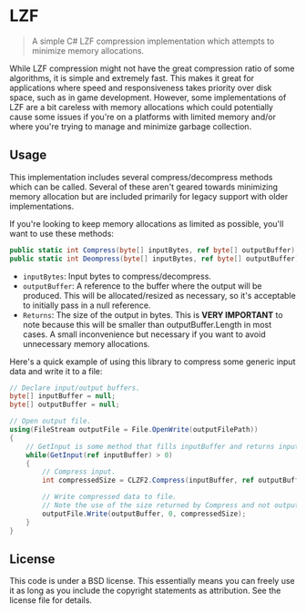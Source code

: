 # LZF
> A simple C# LZF compression implementation which attempts to minimize memory allocations.

While LZF compression might not have the great compression ratio of some algorithms, it is simple and extremely fast. This makes it great for applications where speed and responsiveness takes priority over disk space, such as in game development. However, some implementations of LZF are a bit careless with memory allocations which could potentially cause some issues if you're on a platforms with limited memory and/or where you're trying to manage and minimize garbage collection.

## Usage

This implementation includes several compress/decompress methods which can be called. Several of these aren't geared towards minimizing memory allocation but are included primarily for legacy support with older implementations.

If you're looking to keep memory allocations as limited as possible, you'll want to use these methods:

```C#
public static int Compress(byte[] inputBytes, ref byte[] outputBuffer)
public static int Deompress(byte[] inputBytes, ref byte[] outputBuffer)
```

* `inputBytes`: Input bytes to compress/decompress.
* `outputBuffer`: A reference to the buffer where the output will be produced. This will be allocated/resized as necessary, so it's acceptable to initially pass in a null reference.
* `Returns`: The size of the output in bytes. This is **VERY IMPORTANT** to note because this will be smaller than outputBuffer.Length in most cases. A small inconvenience but necessary if you want to avoid unnecessary memory allocations.

Here's a quick example of using this library to compress some generic input data and write it to a file:

```C#
// Declare input/output buffers.
byte[] inputBuffer = null;
byte[] outputBuffer = null;

// Open output file.
using(FileStream outputFile = File.OpenWrite(outputFilePath))
{
    // GetInput is some method that fills inputBuffer and returns inputBuffer.Length.
    while(GetInput(ref inputBuffer) > 0)
    {
        // Compress input.
        int compressedSize = CLZF2.Compress(inputBuffer, ref outputBuffer);

        // Write compressed data to file.
        // Note the use of the size returned by Compress and not outputBuffer.Length.
        outputFile.Write(outputBuffer, 0, compressedSize);
    }
}
```

## License
This code is under a BSD license. This essentially means you can freely use it as long as you include the copyright statements as attribution. See the license file for details.

